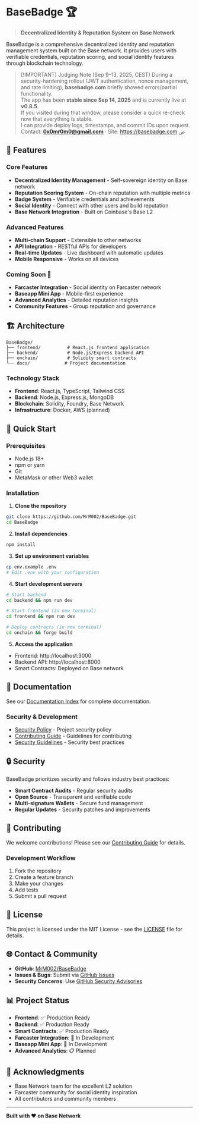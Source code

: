 # BaseBadge 🏆

> **Decentralized Identity & Reputation System on Base Network**

BaseBadge is a comprehensive decentralized identity and reputation management system built on the Base network. It provides users with verifiable credentials, reputation scoring, and social identity features through blockchain technology.

> [!IMPORTANT] Judging Note (Sep 9–13, 2025, CEST)
> During a security-hardening rollout (JWT authentication, nonce management, and rate limiting), **basebadge.com** briefly showed errors/partial functionality.  
> The app has been **stable since Sep 14, 2025** and is currently live at **v0.8.5**.  
> If you visited during that window, please consider a quick re-check now that everything is stable.  
> I can provide deploy logs, timestamps, and commit IDs upon request.  
> Contact: **0x0mr0m0@gmail.com** · Site: https://basebadge.com
ص
## 🌟 **Features**

### **Core Features**
- **Decentralized Identity Management** - Self-sovereign identity on Base network
- **Reputation Scoring System** - On-chain reputation with multiple metrics
- **Badge System** - Verifiable credentials and achievements
- **Social Identity** - Connect with other users and build reputation
- **Base Network Integration** - Built on Coinbase's Base L2

### **Advanced Features**
- **Multi-chain Support** - Extensible to other networks
- **API Integration** - RESTful APIs for developers
- **Real-time Updates** - Live dashboard with automatic updates
- **Mobile Responsive** - Works on all devices

### **Coming Soon** 🚧
- **Farcaster Integration** - Social identity on Farcaster network
- **Baseapp Mini App** - Mobile-first experience
- **Advanced Analytics** - Detailed reputation insights
- **Community Features** - Group reputation and governance

## 🏗️ **Architecture**

```
BaseBadge/
├── frontend/          # React.js frontend application
├── backend/           # Node.js/Express backend API
├── onchain/           # Solidity smart contracts
└── docs/             # Project documentation
```

### **Technology Stack**
- **Frontend**: React.js, TypeScript, Tailwind CSS
- **Backend**: Node.js, Express.js, MongoDB
- **Blockchain**: Solidity, Foundry, Base Network
- **Infrastructure**: Docker, AWS (planned)

## 🚀 **Quick Start**

### **Prerequisites**
- Node.js 18+
- npm or yarn
- Git
- MetaMask or other Web3 wallet

### **Installation**

1. **Clone the repository**
```bash
git clone https://github.com/MrM002/BaseBadge.git
cd BaseBadge
```

2. **Install dependencies**
```bash
npm install
```

3. **Set up environment variables**
```bash
cp env.example .env
# Edit .env with your configuration
```

4. **Start development servers**
```bash
# Start backend
cd backend && npm run dev

# Start frontend (in new terminal)
cd frontend && npm run dev

# Deploy contracts (in new terminal)
cd onchain && forge build
```

5. **Access the application**
- Frontend: http://localhost:3000
- Backend API: http://localhost:8000
- Smart Contracts: Deployed on Base network

## 📖 **Documentation**


See our [Documentation Index](DOCUMENTATION_INDEX.md) for complete documentation.

### **Security & Development**
- [Security Policy](SECURITY.md) - Project security policy
- [Contributing Guide](docs/contributing.md) - Guidelines for contributing
- [Security Guidelines](docs/security.md) - Security best practices


## 🔒 **Security**

BaseBadge prioritizes security and follows industry best practices:
- **Smart Contract Audits** - Regular security audits
- **Open Source** - Transparent and verifiable code
- **Multi-signature Wallets** - Secure fund management
- **Regular Updates** - Security patches and improvements

## 🤝 **Contributing**

We welcome contributions! Please see our [Contributing Guide](docs/contributing.md) for details.

### **Development Workflow**
1. Fork the repository
2. Create a feature branch
3. Make your changes
4. Add tests
5. Submit a pull request

## 📄 **License**

This project is licensed under the MIT License - see the [LICENSE](LICENSE) file for details.

## 🌐 **Contact & Community**

- **GitHub**: [MrM002/BaseBadge](https://github.com/MrM002/BaseBadge)
- **Issues & Bugs**: Submit via [GitHub Issues](https://github.com/MrM002/BaseBadge/issues)
- **Security Concerns**: Use [GitHub Security Advisories](https://github.com/MrM002/BaseBadge/security/advisories/new)
 

## 📊 **Project Status**

- **Frontend**: ✅ Production Ready
- **Backend**: ✅ Production Ready  
- **Smart Contracts**: ✅ Production Ready
- **Farcaster Integration**: 🚧 In Development
- **Baseapp Mini App**: 🚧 In Development
- **Advanced Analytics**: 📋 Planned

## 🙏 **Acknowledgments**

- Base Network team for the excellent L2 solution
- Farcaster community for social identity inspiration
- All contributors and community members

---

**Built with ❤️ on Base Network**
